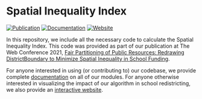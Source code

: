 # Spatial Inequality Index

[![Publication](https://img.shields.io/badge/Publication-The%20Web%20Conference%202021-critical)](https://nunomota.github.io/assets/papers/www2021.pdf)
[![Documentation](https://img.shields.io/badge/Documentation-v1.0-success)](https://nunomota.github.io/spatial-inequality/)
[![Website](https://img.shields.io/badge/Website-Operational-informational)](http://redistricting.mpi-sws.org)

In this repository, we include all the necessary code to calculate the Spatial Inequality Index. This code was provided as part of our publication at The Web Conference 2021, [Fair Partitioning of Public Resources: Redrawing DistrictBoundary to Minimize Spatial Inequality in School Funding](https://nunomota.github.io/assets/papers/www2021.pdf).

For anyone interested in using (or contributing to) our codebase, we provide complete [documentation](https://nunomota.github.io/spatial-inequality/) on all of our modules. For anyone otherwise interested in visualizing the impact of our algorithm in school redistricting, we also provide an [interactive website](http://redistricting.mpi-sws.org).